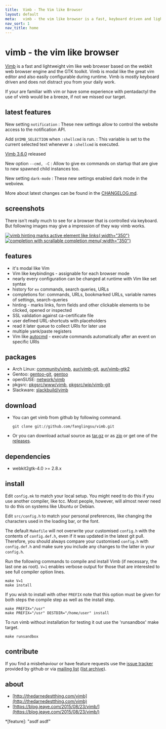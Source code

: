 ```yaml
---
title:  Vimb - The Vim like Browser
layout: default
meta:   vimb - the vim like browser is a fast, keyboard driven and lightweight webkit web-browser
nav_sort: 1
nav_title: home
---
```


# vimb - the vim like browser
[Vimb][vimb] is a fast and lightweight vim like web browser based on the
webkit web browser engine and the GTK toolkit. Vimb is modal like the great
vim editor and also easily configurable during runtime. Vimb is mostly
keyboard driven and does not distract you from your daily work.

If your are familiar with vim or have some experience with pentadactyl the use
of vimb would be a breeze, if not we missed our target.

## latest features
New setting `notification`
: These new settings allow to control the website access to the notification
  API.

Add `$VIMB_SELECTION` when `:shellcmd` is run.
: This variable is set to the current selected text whenever a `:shellcmd` is
  executed.

[Vimb 3.6.0](https://github.com/fanglingsu/vimb/releases/tag/3.6.0) released

New option `--cmd, -C`
: Allow to give ex commands on startup that are give to new spawned child
  instances too.

New setting `dark-mode`
: These new settings enabled dark mode in the webview.

More about latest changes can be found in the [CHANGELOG.md][]. 

## screenshots
There isn't really much to see for a browser that is controlled via keyboard.
But following images may give a impression of they way vimb works.

[![vimb hinting marks active element like links](media/vimb-hints.png "link hinting (684x465 : 13kB)"){:width="350"}](media/vimb-hints.png)
[![completion with scrallable completion menu](media/vimb-completion.png "completion of settings (686x467 : 13kB)"){:width="350"}](media/vimb-completion.png)

## features
- it's modal like Vim
- Vim like keybindings - assignable for each browser mode
- nearly every configuration can be changed at runtime with Vim like set syntax
- history for `ex` commands, search queries, URLs
- completions for: commands, URLs, bookmarked URLs, variable names of settings, search-queries
- hinting - marks links, form fields and other clickable elements to
  be clicked, opened or inspected
- SSL validation against ca-certificate file
- user defined URL-shortcuts with placeholders
- read it later queue to collect URIs for later use
- multiple yank/paste registers
- Vim like [autocmd][] - execute commands automatically after an event on specific
  URIs

## packages
- Arch Linux: [community/vimb][], [aur/vimb-git][], [aur/vimb-gtk2][]
- Gentoo: [gentoo-git][], [gentoo][]
- openSUSE: [network/vimb][]
- pkgsrc: [pkgsrc/www/vimb][], [pkgsrc/wip/vimb-git][]
- Slackware: [slackbuild/vimb][]

## download
- You can get vimb from github by following command.

      git clone git://github.com/fanglingsu/vimb.git

- Or you can download actual source as [tar.gz][tgz] or as [zip][] or get
  one of the [releases][].

## dependencies
- webkit2gtk-4.0 >= 2.8.x

## install
Edit `config.mk` to match your local setup. You might need to do this if 
you use another compiler, like tcc. Most people, however, will almost never 
need to do this on systems like Ubuntu or Debian.

Edit `src/config.h` to match your personal preferences, like changing the
characters used in the loading bar, or the font.

The default `Makefile` will not overwrite your customised `config.h` with the
contents of `config.def.h`, even if it was updated in the latest git pull.
Therefore, you should always compare your customised `config.h` with
`config.def.h` and make sure you include any changes to the latter in your
`config.h`.

Run the following commands to compile and install Vimb (if necessary, the last
one as root). `V=1` enables verbose output for those that are interested to
see full compiler option lines.

    make V=1
    make install

If you wish to install with other `PREFIX` note that this option must be
given for both steps the compile step as well as the install step.

    make PREFIX="/usr"
    make PREFIX="/usr" DESTDIR="/home/user" install

To run vimb without installation for testing it out use the 'runsandbox' make
target.

    make runsandbox

## contribute
If you find a misbehaviour or have feature requests use the
[issue tracker][bug] provided by github or via [mailing list][mail] ([list archive][mail-archive]).

## about
- [http://thedarnedestthing.com/vimb](http://thedarnedestthing.com/vimb)
- [https://blog.jeaye.com/2015/08/23/vimb/](https://blog.jeaye.com/2015/08/23/vimb/)

[aur/vimb-git]:        https://aur.archlinux.org/packages/vimb-git
[aur/vimb-gtk2]:       https://aur.archlinux.org/packages/vimb-gtk2/
[community/vimb]:      https://www.archlinux.org/packages/community/x86_64/vimb/
[gentoo-git]:          https://github.com/tharvik/overlay/tree/master/www-client/vimb
[gentoo]:              https://github.com/hsoft/portage-overlay/tree/master/www-client/vimb
[vimb]:                https://github.com/fanglingsu/vimb "vimb project sources"
[mail]:                https://lists.sourceforge.net/lists/listinfo/vimb-users "vimb vim like browser - mailing list"
[mail-archive]:        https://sourceforge.net/p/vimb/vimb/vimb-users/ "vimb - mailing list archive"
[bug]:                 https://github.com/fanglingsu/vimb/issues "vimb vim like browser - issues"
[zip]:                 https://github.com/fanglingsu/vimb/archive/master.zip "vimb download zip"
[tgz]:                 https://github.com/fanglingsu/vimb/archive/master.tar.gz "vimb download tar.gz"
[releases]:            https://github.com/fanglingsu/vimb/releases "vimb download releases"
[autocmd]:             https://fanglingsu.github.io/vimb/man.html#Autocmd "vim like autocmd"
[slackbuild/vimb]:     https://slackbuilds.org/repository/14.2/network/vimb/
[pkgsrc/wip/vimb-git]: http://pkgsrc.se/wip/vimb-git
[pkgsrc/www/vimb]:     http://pkgsrc.se/www/vimb
[network/vimb]:        https://build.opensuse.org/package/show/network/vimb
[CHANGELOG.md]:        https://github.com/fanglingsu/vimb/blob/master/CHANGELOG.md "Changelog of the vimb browser project"
*[feature]: "asdf asdf"
